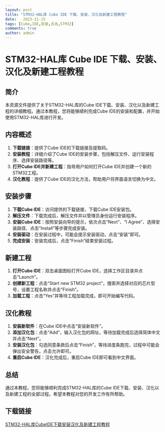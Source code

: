 ```yaml
---
layout: post
title: "STM32-HAL库 Cube IDE 下载、安装、汉化及新建工程教程"
date:   2023-11-15
tags: [Cube,IDE,安装,点击,STM32]
comments: true
author: admin
---
```

# STM32-HAL库 Cube IDE 下载、安装、汉化及新建工程教程

## 简介
本资源文件提供了关于STM32-HAL库的Cube IDE下载、安装、汉化以及新建工程的详细教程。通过本教程，您将能够顺利完成Cube IDE的安装和配置，并开始使用STM32-HAL库进行开发。

## 内容概述
1. **下载链接**：提供了Cube IDE的下载链接及提取码。
2. **安装教程**：详细介绍了Cube IDE的安装步骤，包括解压文件、运行安装程序、选择安装路径等。
3. **打开Cube IDE并新建工程**：指导用户如何打开Cube IDE并创建一个新的STM32工程。
4. **汉化教程**：提供了Cube IDE的汉化方法，帮助用户将界面语言切换为中文。

## 安装步骤
1. **下载Cube IDE**：访问提供的下载链接，下载Cube IDE安装包。
2. **解压文件**：下载完成后，解压文件并以管理员身份运行安装程序。
3. **安装Cube IDE**：按照安装向导的提示，依次点击“Next”、“I Agree”、选择安装路径、点击“Install”等步骤完成安装。
4. **安装驱动**：在安装过程中，可能会提示安装驱动，点击“安装”即可。
5. **完成安装**：安装完成后，点击“Finish”结束安装过程。

## 新建工程
1. **打开Cube IDE**：双击桌面图标打开Cube IDE，选择工作区目录并点击“Launch”。
2. **创建新工程**：点击“Start new STM32 project”，搜索并选择对应的芯片型号，设置工程名称并点击“Finish”。
3. **加载工程**：点击“Yes”并等待工程加载完成，即可开始编写代码。

## 汉化教程
1. **安装新软件**：在Cube IDE中点击“安装新软件”。
2. **添加汉化包**：点击“Add”，输入汉化包的网址，等待加载完成后选择简体中文并点击“Next”。
3. **安装汉化包**：勾选同意条款后点击“Finish”，等待进度条跑完，过程中可能会弹出安全警告，点击允许即可。
4. **重启Cube IDE**：汉化完成后，重启Cube IDE即可看到中文界面。

## 总结
通过本教程，您将能够顺利完成STM32-HAL库的Cube IDE下载、安装、汉化以及新建工程的全部过程。希望本教程对您的开发工作有所帮助。

## 下载链接

[STM32-HAL库CubeIDE下载安装汉化及新建工程教程](https://pan.quark.cn/s/8154e4d2c8f4)